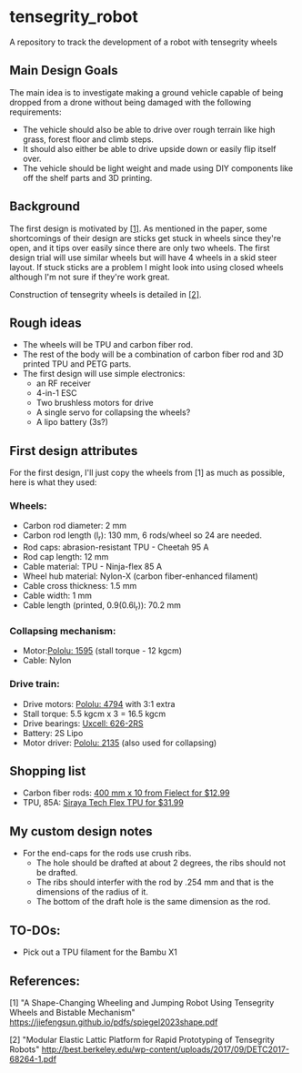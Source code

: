 # tensegrity_robot
A repository to track the development of a robot with tensegrity wheels

## Main Design Goals
The main idea is to investigate making a ground vehicle capable of being dropped from a drone without being damaged with the following requirements:
* The vehicle should also be able to drive over rough terrain like high grass, forest floor and climb steps.
* It should also either be able to drive upside down or easily flip itself over.
* The vehicle should be light weight and made using DIY components like off the shelf parts and 3D printing.

## Background
The first design is motivated by [[1]](https://jiefengsun.github.io/pdfs/spiegel2023shape.pdf).
As mentioned in the paper, some shortcomings of their design are sticks get stuck in wheels since they're open, and it tips over easily since there are only two wheels. The first design trial will use similar wheels but will have 4 wheels in a skid steer layout. If stuck sticks are a problem I might look into using closed wheels although I'm not sure if they're work great. 

Construction of tensegrity wheels is detailed in [[2]](http://best.berkeley.edu/wp-content/uploads/2017/09/DETC2017-68264-1.pdf).

## Rough ideas
* The wheels will be TPU and carbon fiber rod.
* The rest of the body will be a combination of carbon fiber rod and 3D printed TPU and PETG parts.  
* The first design will use simple electronics:  
  * an RF receiver
  * 4-in-1 ESC
  * Two brushless motors for drive
  * A single servo for collapsing the wheels?
  * A lipo battery (3s?)

## First design attributes
For the first design, I'll just copy the wheels from [1] as much as possible, here is what they used:  
### Wheels: 
* Carbon rod diameter: 2 mm  
* Carbon rod length (l<sub>r</sub>): 130 mm, 6 rods/wheel so 24 are needed.  
* Rod caps: abrasion-resistant TPU - Cheetah 95 A  
* Rod cap length: 12 mm
* Cable material: TPU - Ninja-flex 85 A  
* Wheel hub material: Nylon-X (carbon fiber-enhanced filament)  
* Cable cross thickness: 1.5 mm  
* Cable width: 1 mm 
* Cable length (printed, 0.9(0.6l<sub>r</sub>)): 70.2 mm  

### Collapsing mechanism:  
* Motor:[Pololu: 1595](https://www.pololu.com/product/1595) (stall torque - 12 kgcm) 
* Cable: Nylon

### Drive train:
* Drive motors: [Pololu: 4794](https://www.pololu.com/product/4794) with 3:1 extra
* Stall torque: 5.5 kgcm x 3 = 16.5 kgcm
* Drive bearings: [Uxcell: 626-2RS](https://www.amazon.com/uxcell-626-2RS-Bearing-6x19x6mm-Bearings/dp/B07TLKGDJ6/ref=sr_1_1?adgrpid=1344704363644125&dib=eyJ2IjoiMSJ9.x1zuH9vG9i6w9yyZxxelhKFHBJv1FImEytNKyra2iieqsGlIQHr_YcpgpsRq1ntwg2POE2qNnk7kJOlOErjvGNUfOu9bqDvpLv7MIL15sLazMoBLB1VN6tKKrK0EBtonTXtCbzyRt-Rn_pv_APE44Cb99HefonlcycK84kqFuoWM4p9zmjguNTPugiKeqFdpJQCNBz4dlHA4jKkQlb5CCmtBk0v0Ujq-rbDEv48NmLUkHT34n9R9nwxNZ6WYRMqnDDO1PjYLvGSuXfwMlV-O1V8TBxoAKj9OkR3AmjHwWFo.bwMaQiG9b17b8zCjj_6ESoTV7-W4cOivLljPzqzLtxg&dib_tag=se&hvadid=84044284024935&hvbmt=bp&hvdev=c&hvlocphy=82074&hvnetw=o&hvqmt=e&hvtargid=kwd-84045029114616%3Aloc-190&hydadcr=3699_13538776&keywords=uxcell%2B626-2rs&msclkid=6f97d1b3fdcb1997ce27b7719cfc8239&qid=1724015292&sr=8-1&th=1) 
* Battery: 2S Lipo
* Motor driver: [Pololu: 2135](https://www.pololu.com/product/2135) (also used for collapsing) 

## Shopping list
* Carbon fiber rods: [400 mm x 10 from Fielect for $12.99](https://www.amazon.com/Fielect-Diameter-Carbon-Straight-Airplane/dp/B083LC917H/ref=sr_1_1?crid=8SJAFYCP4G14&dib=eyJ2IjoiMSJ9.bYibJqgoi3mkfRk6BZZjEg.0A8NhV84t7Ulu0X0udCyh-6fuVbvYyuh7B3RlN_4nkc&dib_tag=se&keywords=B083LC917H&qid=1724028988&sprefix=b083lc917h%2Caps%2C112&sr=8-1)  
* TPU, 85A: [Siraya Tech Flex TPU for $31.99](https://www.amazon.com/Siraya-Tech-Flex-Filament-Moisture-Resistant/dp/B0CP213ZMG/ref=sr_1_4?crid=2P2QDYPA6NI2O&dib=eyJ2IjoiMSJ9.1OVszLtutl2C0lBZMNOByStRyXq34ieZhvdqGd2L8pRA4_tO247coIwjTxtk9Ql_zMECo4W9dawgCc-nvOIwvZGSc1Rx3wTbBCmtBdkAOVccCECbczInfado6Ex-pgNUx0dP8IqEJXepjA1_91v11LI6CB6wadgyYMqdWfFdDEyvkWsD0KPWX6ZN284Oe2OySjReJaKD4fCh2PSDQHsTtuZM24o-VVH0PGfCF6MkmkJJtgZdJ358cSx-rR-ZsIDXFv7wFGsuqqDmCKFiMzaViHzaOoPfKeGBsnFUKc54OpU.nBBuHVxrA8AR0x9tfsa4DmA__dW5v1xffexHGbtQRQc&dib_tag=se&keywords=3d%2Bprinter%2BTPU%2Bfilament%2B85a&qid=1724029373&refinements=p_36%3A-4200%2Cp_72%3A1248921011%2Cp_85%3A2470955011&rnid=2470954011&rps=1&s=industrial&sprefix=3d%2Bprinter%2Btpu%2Bfilament%2B85a%2Caps%2C123&sr=1-4&th=1) 

## My custom design notes
* For the end-caps for the rods use crush ribs. 
  * The hole should be drafted at about 2 degrees, the ribs should not be drafted. 
  * The ribs should interfer with the rod by .254 mm and that is the dimensions of the radius of it. 
  * The bottom of the draft hole is the same dimension as the rod. 
## TO-DOs:
* Pick out a TPU filament for the Bambu X1

## References:
[1] "A Shape-Changing Wheeling and Jumping Robot Using Tensegrity Wheels and Bistable Mechanism" https://jiefengsun.github.io/pdfs/spiegel2023shape.pdf

[2] "Modular Elastic Lattic Platform for Rapid Prototyping of Tensegrity Robots" http://best.berkeley.edu/wp-content/uploads/2017/09/DETC2017-68264-1.pdf
